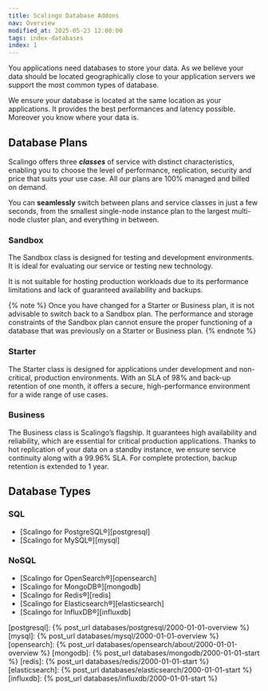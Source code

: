 ```yaml
---
title: Scalingo Database Addons
nav: Overview
modified_at: 2025-05-23 12:00:00
tags: index-databases
index: 1
---
```


You applications need databases to store your data. As we believe your data
should be located geographically close to your application servers we support
the most common types of database.

We ensure your database is located at the same location as your applications.
It provides the best performances and latency possible. Moreover you know where
your data is.

## Database Plans

Scalingo offers three ***classes*** of service with distinct characteristics,
enabling you to choose the level of performance, replication, security and
price that suits your use case. All our plans are 100% managed and billed on
demand.

You can **seamlessly** switch between plans and service classes in just a few
seconds, from the smallest single-node instance plan to the largest multi-node
cluster plan, and everything in between.

### Sandbox

The Sandbox class is designed for testing and development environments. It is
ideal for evaluating our service or testing new technology.

It is not suitable for hosting production workloads due to its performance
limitations and lack of guaranteed availability and backups.

{% note %}
Once you have changed for a Starter or Business plan, it is not advisable to
switch back to a Sandbox plan. The performance and storage constraints of the
Sandbox plan cannot ensure the proper functioning of a database that was
previously on a Starter or Business plan.
{% endnote %}

### Starter

The Starter class is designed for applications under development and
non-critical, production environments. With an SLA of 98% and back-up retention
of one month, it offers a secure, high-performance environment for a wide range
of use cases.

### Business

The Business class is Scalingo’s flagship. It guarantees high availability and
reliability, which are essential for critical production applications. Thanks
to hot replication of your data on a standby instance, we ensure service
continuity along with a 99.96% SLA. For complete protection, backup retention
is extended to 1 year.


## Database Types

### SQL

- [Scalingo for PostgreSQL®][postgresql]
- [Scalingo for MySQL®][mysql]

### NoSQL

- [Scalingo for OpenSearch®][opensearch]
- [Scalingo for MongoDB®][mongodb]
- [Scalingo for Redis®][redis]
- [Scalingo for Elasticsearch®][elasticsearch]
- [Scalingo for InfluxDB®][influxdb]


[postgresql]: {% post_url databases/postgresql/2000-01-01-overview %}
[mysql]: {% post_url databases/mysql/2000-01-01-overview %}
[opensearch]: {% post_url databases/opensearch/about/2000-01-01-overview %}
[mongodb]: {% post_url databases/mongodb/2000-01-01-start %}
[redis]: {% post_url databases/redis/2000-01-01-start %}
[elasticsearch]: {% post_url databases/elasticsearch/2000-01-01-start %}
[influxdb]: {% post_url databases/influxdb/2000-01-01-start %}
